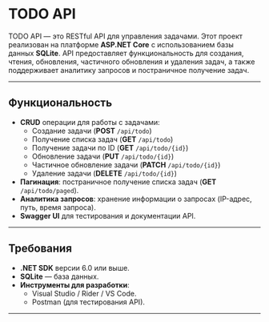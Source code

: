 # TODO API

TODO API — это RESTful API для управления задачами. Этот проект реализован на платформе **ASP.NET Core** с использованием базы данных **SQLite**. API предоставляет функциональность для создания, чтения, обновления, частичного обновления и удаления задач, а также поддерживает аналитику запросов и постраничное получение задач.

---

## **Функциональность**

- **CRUD** операции для работы с задачами:
  - Создание задачи (**POST** `/api/todo`)
  - Получение списка задач (**GET** `/api/todo`)
  - Получение задачи по ID (**GET** `/api/todo/{id}`)
  - Обновление задачи (**PUT** `/api/todo/{id}`)
  - Частичное обновление задачи (**PATCH** `/api/todo/{id}`)
  - Удаление задачи (**DELETE** `/api/todo/{id}`)
- **Пагинация**: постраничное получение списка задач (**GET** `/api/todo/paged`).
- **Аналитика запросов**: хранение информации о запросах (IP-адрес, путь, время запроса).
- **Swagger UI** для тестирования и документации API.

---

## **Требования**

- **.NET SDK** версии 6.0 или выше.
- **SQLite** — база данных.
- **Инструменты для разработки**:
  - Visual Studio / Rider / VS Code.
  - Postman (для тестирования API).

---
